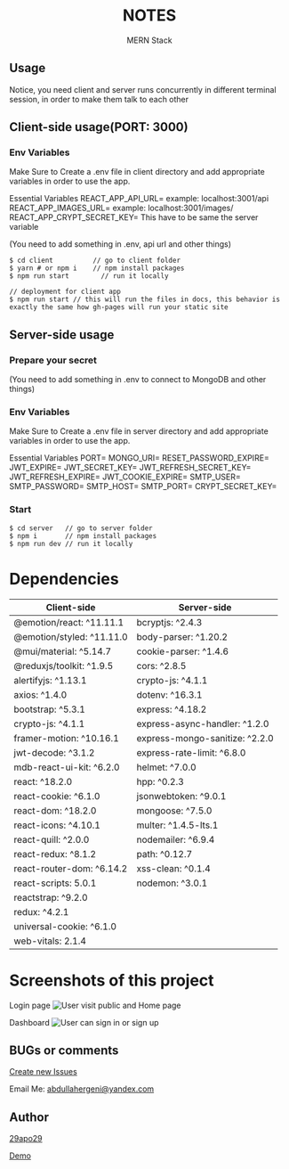 <h1 align="center">
NOTES
</h1>
<p align="center">
MERN Stack
</p>


## Usage 

Notice, you need client and server runs concurrently in different terminal session, in order to make them talk to each other


## Client-side usage(PORT: 3000)

### Env Variables
Make Sure to Create a .env file in client directory and add appropriate variables in order to use the app.

Essential Variables 
REACT_APP_API_URL= example: localhost:3001/api
REACT_APP_IMAGES_URL= example: localhost:3001/images/
REACT_APP_CRYPT_SECRET_KEY= This have to be same the server variable


(You need to add something in .env, api url and other things)
```terminal
$ cd client          // go to client folder
$ yarn # or npm i    // npm install packages
$ npm run start        // run it locally

// deployment for client app
$ npm run start // this will run the files in docs, this behavior is exactly the same how gh-pages will run your static site
```

## Server-side usage

### Prepare your secret

(You need to add something in .env to connect to MongoDB and other things)

### Env Variables
Make Sure to Create a .env file in server directory and add appropriate variables in order to use the app.

Essential Variables 
PORT=
MONGO_URI=
RESET_PASSWORD_EXPIRE=
JWT_EXPIRE=
JWT_SECRET_KEY=
JWT_REFRESH_SECRET_KEY=
JWT_REFRESH_EXPIRE=
JWT_COOKIE_EXPIRE=
SMTP_USER=
SMTP_PASSWORD=
SMTP_HOST=
SMTP_PORT=
CRYPT_SECRET_KEY=


### Start

```terminal
$ cd server   // go to server folder
$ npm i       // npm install packages
$ npm run dev // run it locally
```



# Dependencies
Client-side | Server-side
--- | ---
@emotion/react: ^11.11.1 |bcryptjs: ^2.4.3
@emotion/styled: ^11.11.0|body-parser: ^1.20.2
@mui/material: ^5.14.7 | cookie-parser: ^1.4.6
@reduxjs/toolkit: ^1.9.5 | cors: ^2.8.5
alertifyjs: ^1.13.1 | crypto-js: ^4.1.1
axios: ^1.4.0 | dotenv: ^16.3.1
bootstrap: ^5.3.1 | express: ^4.18.2
crypto-js: ^4.1.1 | express-async-handler: ^1.2.0
framer-motion: ^10.16.1 | express-mongo-sanitize: ^2.2.0
jwt-decode: ^3.1.2 |express-rate-limit: ^6.8.0
mdb-react-ui-kit: ^6.2.0 |helmet: ^7.0.0
react: ^18.2.0 |hpp: ^0.2.3
react-cookie: ^6.1.0 |jsonwebtoken: ^9.0.1
react-dom: ^18.2.0 |mongoose: ^7.5.0
react-icons: ^4.10.1 |multer: ^1.4.5-lts.1
react-quill: ^2.0.0 |nodemailer: ^6.9.4
react-redux: ^8.1.2 | path: ^0.12.7
react-router-dom: ^6.14.2 |xss-clean: ^0.1.4
react-scripts: 5.0.1 |nodemon: ^3.0.1
reactstrap: ^9.2.0 |
redux: ^4.2.1 |
universal-cookie: ^6.1.0 |
web-vitals: 2.1.4 |

# Screenshots of this project

Login page
![User visit public and Home page](https://i.imgur.com/cfmq8pu.png)

Dashboard
![User can sign in or sign up](https://i.imgur.com/Cv1txp1.png)

## BUGs or comments

[Create new Issues](https://github.com/29apo29/notes.project_29apo29/issues)

Email Me: abdullahergeni@yandex.com

## Author
[29apo29](https://twitter.com/29apo29)

[Demo](https://eclectic-klepon-7ca0f7.netlify.app/) 
